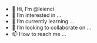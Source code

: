 - 👋 Hi, I’m @leienci
- 👀 I’m interested in ...
- 🌱 I’m currently learning ...
- 💞️ I’m looking to collaborate on ...
- 📫 How to reach me ...

<!---
leienci/leienci is a ✨ special ✨ repository because its `README.md` (this file) appears on your GitHub profile.
You can click the Preview link to take a look at your changes.
--->

<!--- 某国内二本大学在校大学生，整日遭受数学和英语的毒打。 --->
<!--- 个人博客：https://blog.leienci.site ---!>
